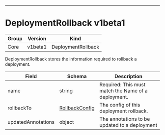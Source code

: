 

-----------
# DeploymentRollback v1beta1



Group        | Version     | Kind
------------ | ---------- | -----------
Core | v1beta1 | DeploymentRollback







DeploymentRollback stores the information required to rollback a deployment.



Field        | Schema     | Description
------------ | ---------- | -----------
name | string | Required: This must match the Name of a deployment.
rollbackTo | [RollbackConfig](#rollbackconfig-v1beta1) | The config of this deployment rollback.
updatedAnnotations | object | The annotations to be updated to a deployment







